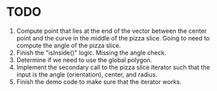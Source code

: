 # TODO

1. Compute point that lies at the end of the vector between the center point and
   the curve in the middle of the pizza slice. Going to need to compute the
   angle of the pizza slice.
2. Finish the "isInside()" logic. Missing the angle check.
3. Determine if we need to use the global polygon.
4. Implement the secondary call to the pizza slice iterator such that the input
   is the angle (orientation), center, and radius.
5. Finish the demo code to make sure that the iterator works.
